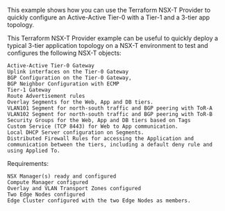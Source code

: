 This example shows how you can use the Terraform NSX-T Provider to quickly configure an Active-Active Tier-0 with a Tier-1 and a 3-tier app topology.

This Terraform NSX-T Provider example can be useful to quickly deploy a typical 3-tier application topology on a NSX-T environment to test and configures the following NSX-T objects:

    Active-Active Tier-0 Gateway
    Uplink interfaces on the Tier-0 Gateway
    BGP Configuration on the Tier-0 Gateway,
    BGP Neighbor Configuration with ECMP
    Tier-1 Gateway
    Route Advertisement rules
    Overlay Segments for the Web, App and DB tiers.
    VLAN101 Segment for north-south traffic and BGP peering with ToR-A
    VLAN102 Segment for north-south traffic and BGP peering with ToR-B
    Security Groups for the Web, App and DB tiers based on Tags
    Custom Service (TCP 8443) for Web to App communication.
    Local DHCP Server configuration on Segments.
    Distributed Firewall Rules for accessing the Application and communication between the tiers, including a default deny rule and using Applied To.

Requirements:

    NSX Manager(s) ready and configured
    Compute Manager configured
    Overlay and VLAN Transport Zones configured
    Two Edge Nodes configured
    Edge Cluster configured with the two Edge Nodes as members.
